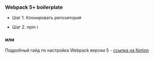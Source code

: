 ### Webpack 5+ boilerplate

- Шаг 1. Клонировать репозиторий

- Шаг 2. npm i

### или 

Подробный гайд по настройка Webpack версии 5 - [ссылка на Notion](https://clck.ru/VDLLg)